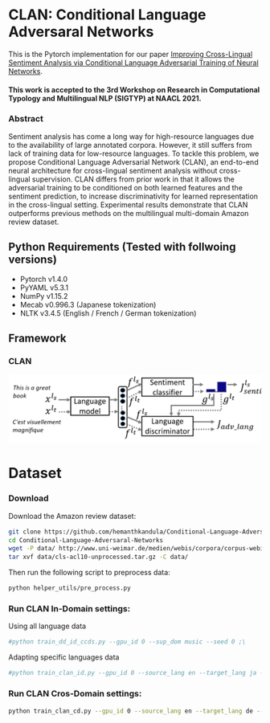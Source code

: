 # CLAN: Conditional Language Adversaral Networks
This is the Pytorch implementation for our paper [Improving Cross-Lingual Sentiment Analysis via Conditional Language Adversarial Training of Neural Networks](http://). 
#### This work is accepted to the 3rd Workshop on Research in Computational Typology and Multilingual NLP (SIGTYP) at NAACL 2021.


### Abstract 
Sentiment analysis has come a long way for high-resource languages due to the availability of large annotated corpora. However, it still suffers from lack of training data for low-resource languages. To tackle this problem, we propose Conditional Language Adversarial Network (CLAN), an end-to-end neural architecture for cross-lingual sentiment analysis without cross-lingual supervision. CLAN differs from prior work in that it allows the adversarial training to be conditioned on both learned features and the sentiment prediction, to increase discriminativity for learned representation in the cross-lingual setting. Experimental results demonstrate that CLAN outperforms previous methods on the multilingual multi-domain Amazon review dataset.


## Python Requirements (Tested with follwoing versions)
- Pytorch v1.4.0
- PyYAML v5.3.1
- NumPy v1.15.2
- Mecab v0.996.3 (Japanese tokenization)
- NLTK v3.4.5 (English / French / German tokenization)


## Framework 
### CLAN 
<img src="figures/CLAN_arch.png" alt="CLAN" />


# Dataset
### Download 

Download the Amazon review dataset:

```bash
git clone https://github.com/hemanthkandula/Conditional-Language-Adversaral-Networks.git
cd Conditional-Language-Adversaral-Networks
wget -P data/ http://www.uni-weimar.de/medien/webis/corpora/corpus-webis-cls-10/cls-acl10-unprocessed.tar.gz
tar xvf data/cls-acl10-unprocessed.tar.gz -C data/
```


Then run the following script to preprocess data:

```bash
python helper_utils/pre_process.py
```


### Run CLAN In-Domain settings:
Using all language data
```bash
#python train_dd_id_ccds.py --gpu_id 0 --sup_dom music --seed 0 ;\
```
Adapting specific languages data

```bash
#python train_clan_id.py --gpu_id 0 --source_lang en --target_lang ja --seed 0 ;\
```




### Run CLAN Cros-Domain settings:
```bash
python train_clan_cd.py --gpu_id 0 --source_lang en --target_lang de --source_domain dvd --target_domain music --seed 0
```






